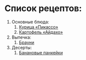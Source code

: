 # Список рецептов:

1. Основные блюда:
	1. [Курица «Пикассо»](kuriza.md)
	2. [Картофель «Айдахо»](kartofel.md)
2. Выпечка:
	1. [Брауни](brownie.md)
3. Десерты:
	1. [Банановые панкейки](pancakes.md)